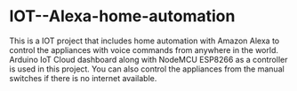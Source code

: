 # IOT--Alexa-home-automation
This is a IOT project that includes home automation with Amazon Alexa to control the appliances with voice commands from anywhere in the world. Arduino IoT Cloud dashboard along with NodeMCU ESP8266 as a controller is used in this project. You can also control the appliances from the manual switches if there is no internet available.
